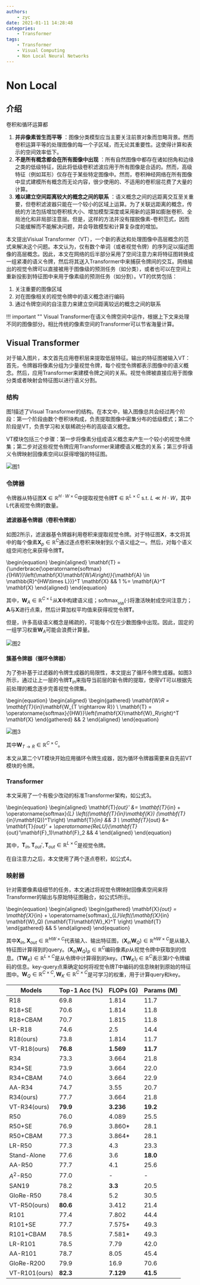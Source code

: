 ```yaml
---
authors:
    - zyc
date: 2021-01-11 14:28:48
categories:
    - Transformer
tags:
    - Transformer
    - Visual Computing
    - Non Local Neural Networks
---
```


# Non Local

## 介绍

卷积和循环运算都

1. **并非像素皆生而平等** ：图像分类模型应当主要关注前景对象而忽略背景。然而卷积运算平等的处理图像的每一个子区域，而无论其重要性。这使得计算和表示的空间效率低下。
2. **​​不是所有概念都会在所有图像中出现** ：所有自然图像中都存在诸如拐角和边缘之类的低级特征，因此将低级卷积滤波应用于所有图像是合适的。然而，高级特征（例如耳形）仅存在于某些特定图像中。然而，卷积神经网络在所有图像中显式建模所有概念而无论内容，很少使用的、不适用的卷积层花费了大量的计算。
3. **难以建立空间距离较大的概念之间的联系** ：语义概念之间的远距离交互至关重要，但卷积滤波器只能在一个较小的区域上运算。为了关联远距离的概念，传统的方法包括增加卷积核大小、增加模型深度或采用新的运算如膨胀卷积、全局池化和非局部注意层。但是，这样的方法并没有摆脱像素-卷积范式，因而只能缓解而不能解决问题，并会导致模型和计算复杂度的增加。

本文提出Visiual Transformer（VT），一个新的表达和处理图像中高层概念的范式来解决这个问题。本文认为，仅有数个单词（或者视觉令牌）的序列足以描述图像的高层概念。因此，本文在网络的后半部分采用了空间注意力来将特征图转换成一组紧凑的语义令牌，然后将其送入Transformer中来捕获令牌间的交互。网络输出的视觉令牌可以直接被用于图像级的预测任务（如分类），或者也可以在空间上重新投影到特征图中来用于像素级的预测任务（如分割）。VT的优势包括：

1. 关注重要的图像区域
2. 对在图像相关的视觉令牌中的语义概念进行编码
3. 通过令牌空间的自注意力来建立空间距离较远的概念之间的联系

!!! important ""
    Visual Transformer在语义令牌空间中运作，根据上下文来处理不同的图像部分。相比传统的像素空间的Transformer可以节省海量计算。

## Visual Transformer

对于输入图片，本文首先应用卷积层来提取低层特征。输出的特征图被输入VT：首先，令牌器将像素分组为少量视觉令牌，每个视觉令牌都表示图像中的语义概念。然后，应用Transformer来建模令牌之间的关系。视觉令牌被直接应用于图像分类或者映射会特征图以进行语义分割。

### 结构

图1描述了Visual Transformer的结构。在本文中，输入图像总共会经过两个阶段：第一个阶段由数个卷积块构成，负责提取图像中密集分布的低级模式；第二个阶段是VT，负责学习和关联稀疏分布的高级语义概念。

VT模块包括三个步骤：第一步将像素分组成语义概念来产生一个较小的视觉令牌集；第二步对这些视觉令牌应用Transformer来建模语义概念的关系；第三步将语义令牌映射回像素空间以获得增强的特征图。

![图1](visual_transformer/vt_diagram.svg "图1")

### 令牌器

令牌器从特征图$\mathbf{X} \in \mathbb{R}^{H \cdot W \times C}$中提取视觉令牌$\mathbf{T} \in \mathbb{R}^{L \times C}$ s.t. $L \ll H \cdot W$，其中L代表视觉令牌的数量。

#### 滤波器基令牌器（卷积令牌器）

如图2所示，滤波器基令牌器利用卷积来提取视觉令牌。对于特征图$\mathbf{X}$，本文将其中的每个像素$\mathbf{X}_p \in \mathbb{R}^C$通过逐点卷积来映射到$L$个语义组之一。然后，对每个语义组空间池化来获得令牌$\mathbf{T}$。

\begin{equation}
    \begin{aligned}
        \mathbf{T} = {\underbrace{\operatorname{softmax}_{_{HW}}\left(\mathbf{X}\mathbf{W}_A\right)}_{\mathbf{A} \in \mathbb{R}^{HW\times L}}}^T \mathbf{X} && 1
        %= \mathbf{A}^T \mathbf{X}
    \end{aligned}
\end{equation}

其中，$\mathbf{W}_A \in \mathbb{R}^{C\times L}$从$\mathbf{X}$中构建语义组；$\operatorname{softmax}_{_{HW}}(\cdot)$将激活映射成空间注意力；$\mathbf{A}$与$\mathbf{X}$进行点乘，然后计算加权平均值来获得视觉令牌$\mathbf{T}$。

但是，许多高级语义概念是稀疏的，可能每个仅在少数图像中出现。因此，固定的一组学习权重$\mathbf {W}_A$可能会浪费计算量。

![图2](visual_transformer/filter_based_tokenizder.svg "图2")

#### 簇基令牌器（循环令牌器）

为了弥补基于过滤器的令牌生成器的局限性，本文提出了循环令牌生成器。如图3所示，通过让上一层的令牌$\mathbf{T}_{in}$来指导当前层的新令牌的提取，使得VT可以根据先前处理的概念逐步完善视觉令牌集。

\begin{equation}
    \begin{aligned}
        \begin{gathered}
            \mathbf{W}_R = \mathbf{T}_{in}\mathbf{W_{T \rightarrow R}} \\
            \mathbf{T} = \operatorname{softmax}_{_{HW}}\left(\mathbf{X}\mathbf{W}_R\right)^T \mathbf{X}
        \end{gathered} && 2
    \end{aligned}
\end{equation}

![图3](visual_transformer/cluster_based_tokenizer.svg "图3")

其中$\mathbf{W}_{T \rightarrow R} \in \mathbb{R}^{C \times C}$。

本文从第二个VT模块开始应用循环令牌生成器，因为循环令牌器需要来自先前VT模块的令牌。

### Transformer

本文采用了一个有极少改动的标准Transformer架构，如公式3。

\begin{equation}
    \begin{aligned}
        \mathbf{T}_{out}' &= \mathbf{T}_{in} + \operatorname{softmax}_{_L} \left((\mathbf{T}_{in}\mathbf{K}) (\mathbf{T}_{in}\mathbf{Q})^T\right) \mathbf{T}_{in} && 3 \\
        \mathbf{T}_{out} &= \mathbf{T}_{out}' + \operatorname{ReLU}(\mathbf{T}_{out}'\mathbf{F}_1)\mathbf{F}_2 && 4
    \end{aligned}
\end{equation}

其中，$\mathbf{T}_{in}, \mathbf{T}_{out}', \mathbf{T}_{out} \in \mathbb{R}^{L\times C}$是视觉令牌。

在自注意力之后，本文使用了两个逐点卷积，如公式4。

### 映射器

针对需要像素级细节的任务，本文通过将视觉令牌映射回像素空间来将Transformer的输出与原始特征图融合，如公式5所示。

\begin{equation}
    \begin{aligned}
        \begin{gathered}
            \mathbf{X}_{out} = \mathbf{X}_{in} + \operatorname{softmax}_{_L}\left((\mathbf{X}_{in} \mathbf{W}_Q) (\mathbf{T}\mathbf{W}_K)^T \right) \mathbf{T}
        \end{gathered} && 5
    \end{aligned}
\end{equation}

其中$\mathbf{X}_{in}, \mathbf{X}_{out} \in \mathbb{R}^{HW\times C}$代表输入、输出特征图，$(\mathbf{X}_{in} \mathbf{W}_Q) \in \mathbb{R}^{HW\times C}$是从输入特征图计算得到的query。$(\mathbf{X}_{in} \mathbf{W}_Q)_p \in \mathbb{R}^C$编码像素$p$从视觉令牌中获取到的信息。$(\mathbf{T}\mathbf{W}_K) \in \mathbb{R}^{L\times C}$是从令牌中计算得到的key。$(\mathbf{T}\mathbf{W}_K)_l \in \mathbb{R}^C$表示第$l$个令牌编码的信息。key-query点乘确定如何将视觉令牌$T$中编码的信息映射到原始的特征图中。$\mathbf{W}_Q \in \mathbb{R}^{C\times C}, \mathbf{W}_K \in \mathbb{R}^{C\times C}$是可学习的权重，用于计算query和key。

| Models        | Top-1 Acc (%) | FLOPs (G)      | Params (M)    |
|---------------|----------------|----------------|---------------|
| R18           | 69.8           | 1.814          | 11.7          |
| R18+SE        | 70.6           | 1.814          | 11.8          |
| R18+CBAM      | 70.7           | 1.815          | 11.8          |
| LR-R18        | 74.6           | 2.5            | 14.4          |
| R18(ours)     | 73.8           | 1.814          | 11.7          |
| VT-R18(ours)  | **76.8**       | **1.569**      | **11.7**      |
| R34           | 73.3           | 3.664          | 21.8          |
| R34+SE        | 73.9           | 3.664          | 22.0          |
| R34+CBAM      | 74.0           | 3.664          | 22.9          |
| AA-R34        | 74.7           | 3.55           | 20.7          |
| R34(ours)     | 77.7           | 3.664          | 21.8          |
| VT-R34(ours)  | **79.9**       | **3.236**      | **19.2**      |
| R50           | 76.0           | 4.089          | 25.5          |
| R50+SE        | 76.9           | 3.860*         | 28.1          |
| R50+CBAM      | 77.3           | 3.864*         | 28.1          |
| LR-R50        | 77.3           | 4.3            | 23.3          |
| Stand-Alone   | 77.6           | 3.6            | **18.0**      |
| AA-R50        | 77.7           | 4.1            | 25.6          |
| $A^2$-R50     | 77.0           | -              | -             |
| SAN19         | 78.2           | **3.3**        | 20.5          |
| GloRe-R50     | 78.4           | 5.2            | 30.5          |
| VT-R50(ours)  | **80.6**       | 3.412          | 21.4          |
| R101          | 77.4           | 7.802          | 44.4          |
| R101+SE       | 77.7           | 7.575*         | 49.3          |
| R101+CBAM     | 78.5           | 7.581*         | 49.3          |
| LR-R101       | 78.5           | 7.79           | 42.0          |
| AA-R101       | 78.7           | 8.05           | 45.4          |
| GloRe-R200    | 79.9           | 16.9           | 70.6          |
| VT-R101(ours) | **82.3**       | **7.129**      | **41.5**      |
